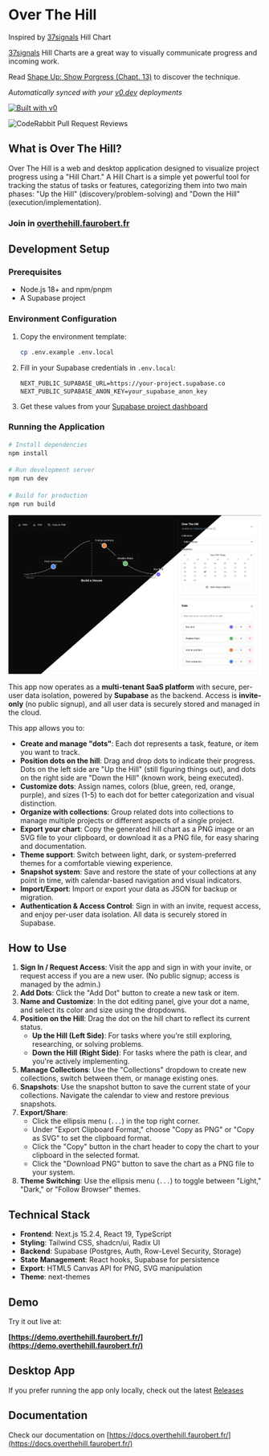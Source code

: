 # Over The Hill
Inspired by [37signals](https://37signals.com/) Hill Chart

[37signals](https://37signals.com/) Hill Charts are a great way to visually communicate
progress and incoming work.

Read [Shape Up: Show Porgress (Chapt. 13)](https://basecamp.com/shapeup/3.4-chapter-13) to discover the technique.

*Automatically synced with your [v0.dev](https://v0.dev) deployments*

[![Built with v0](https://img.shields.io/badge/Built%20with-v0.dev-black?style=for-the-badge)](https://v0.dev/chat/projects/QlICJdqcWMK)

![CodeRabbit Pull Request Reviews](https://img.shields.io/coderabbit/prs/github/gfaurobert/over-the-hill?utm_source=oss&utm_medium=github&utm_campaign=gfaurobert%2Fover-the-hill&labelColor=171717&color=FF570A&link=https%3A%2F%2Fcoderabbit.ai&label=CodeRabbit+Reviews)

## What is Over The Hill?

Over The Hill is a web and desktop application designed to visualize project progress using a "Hill Chart." A Hill Chart is a simple yet powerful tool for tracking the status of tasks or features, categorizing them into two main phases: "Up the Hill" (discovery/problem-solving) and "Down the Hill" (execution/implementation).

### Join in [overthehill.faurobert.fr](https://overthehill.faurobert.fr)

## Development Setup

### Prerequisites
- Node.js 18+ and npm/pnpm
- A Supabase project

### Environment Configuration
1. Copy the environment template:
   ```bash
   cp .env.example .env.local
   ```

2. Fill in your Supabase credentials in `.env.local`:
   ```env
   NEXT_PUBLIC_SUPABASE_URL=https://your-project.supabase.co
   NEXT_PUBLIC_SUPABASE_ANON_KEY=your_supabase_anon_key
   ```

3. Get these values from your [Supabase project dashboard](https://supabase.com/dashboard)

### Running the Application
```bash
# Install dependencies
npm install

# Run development server
npm run dev

# Build for production
npm run build
```

![](image_readme.png)

This app now operates as a **multi-tenant SaaS platform** with secure, per-user data isolation, powered by **Supabase** as the backend. Access is **invite-only** (no public signup), and all user data is securely stored and managed in the cloud.

This app allows you to:

*   **Create and manage "dots"**: Each dot represents a task, feature, or item you want to track.
*   **Position dots on the hill**: Drag and drop dots to indicate their progress. Dots on the left side are "Up the Hill" (still figuring things out), and dots on the right side are "Down the Hill" (known work, being executed).
*   **Customize dots**: Assign names, colors (blue, green, red, orange, purple), and sizes (1-5) to each dot for better categorization and visual distinction.
*   **Organize with collections**: Group related dots into collections to manage multiple projects or different aspects of a single project.
*   **Export your chart**: Copy the generated hill chart as a PNG image or an SVG file to your clipboard, or download it as a PNG file, for easy sharing and documentation.
*   **Theme support**: Switch between light, dark, or system-preferred themes for a comfortable viewing experience.
*   **Snapshot system**: Save and restore the state of your collections at any point in time, with calendar-based navigation and visual indicators.
*   **Import/Export**: Import or export your data as JSON for backup or migration.
*   **Authentication & Access Control**: Sign in with an invite, request access, and enjoy per-user data isolation. All data is securely stored in Supabase.

## How to Use

1.  **Sign In / Request Access**: Visit the app and sign in with your invite, or request access if you are a new user. (No public signup; access is managed by the admin.)
2.  **Add Dots**: Click the "Add Dot" button to create a new task or item.
3.  **Name and Customize**: In the dot editing panel, give your dot a name, and select its color and size using the dropdowns.
4.  **Position on the Hill**: Drag the dot on the hill chart to reflect its current status.
    *   **Up the Hill (Left Side)**: For tasks where you're still exploring, researching, or solving problems.
    *   **Down the Hill (Right Side)**: For tasks where the path is clear, and you're actively implementing.
5.  **Manage Collections**: Use the "Collections" dropdown to create new collections, switch between them, or manage existing ones.
6.  **Snapshots**: Use the snapshot button to save the current state of your collections. Navigate the calendar to view and restore previous snapshots.
7.  **Export/Share**:
    *   Click the ellipsis menu (`...`) in the top right corner.
    *   Under "Export Clipboard Format," choose "Copy as PNG" or "Copy as SVG" to set the clipboard format.
    *   Click the "Copy" button in the chart header to copy the chart to your clipboard in the selected format.
    *   Click the "Download PNG" button to save the chart as a PNG file to your system.
8.  **Theme Switching**: Use the ellipsis menu (`...`) to toggle between "Light," "Dark," or "Follow Browser" themes.

## Technical Stack

- **Frontend**: Next.js 15.2.4, React 19, TypeScript
- **Styling**: Tailwind CSS, shadcn/ui, Radix UI
- **Backend**: Supabase (Postgres, Auth, Row-Level Security, Storage)
- **State Management**: React hooks, Supabase for persistence
- **Export**: HTML5 Canvas API for PNG, SVG manipulation
- **Theme**: next-themes

## Demo

Try it out live at:

**[https://demo.overthehill.faurobert.fr/](https://demo.overthehill.faurobert.fr/)**

## Desktop App
If you prefer running the app only locally, check out the latest [Releases](https://github.com/gfaurobert/over-the-hill/releases)

## Documentation

Check our documentation on [https://docs.overthehill.faurobert.fr/](https://docs.overthehill.faurobert.fr/)